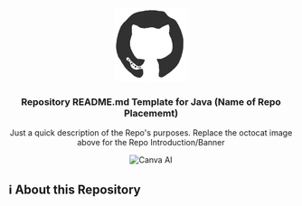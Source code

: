 <!-- Repo README.md / Header | Start -->
<p align="center"><img src="/md_assets/octocat.gif" alt="Logo" width="130" height="130"></p>
<h3 align="center">Repository README.md Template for Java (Name of Repo Placememt)</h3>
<p align="center">Just a quick description of the Repo's purposes. Replace the octocat image above for the Repo Introduction/Banner</p>
<p align="center">
   <img src="https://img.shields.io/badge/Canva_AI-++-%2300416a?logo=canva&logoColor=white&labelColor=%2300416a&color=%2324292e&textColor=white" alt="Canva AI">
</p>
<!-- Repo README.md / Header | End -->

## :information_source: About this Repository
